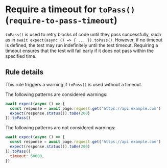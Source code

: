 # Require a timeout for `toPass()` (`require-to-pass-timeout`)

`toPass()` is used to retry blocks of code until they pass successfully, such as
in `await expect(async () => { ... }).toPass()`. However, if no timeout is
defined, the test may run indefinitely until the test timeout. Requiring a
timeout ensures that the test will fail early if it does not pass within the
specified time.

## Rule details

This rule triggers a warning if `toPass()` is used without a timeout.

The following patterns are considered warnings:

```js
await expect(async () => {
  const response = await page.request.get('https://api.example.com')
  expect(response.status()).toBe(200)
}).toPass()
```

The following patterns are not considered warnings:

```js
await expect(async () => {
  const response = await page.request.get('https://api.example.com')
  expect(response.status()).toBe(200)
}).toPass({
  timeout: 60000,
})
```
